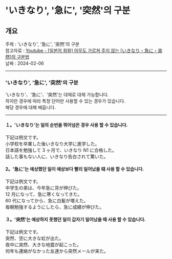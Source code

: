 # 'いきなり', '急に', '突然'의 구분

## 개요

주제 : 'いきなり', '急に', '突然'의 구분<br>
참고자료 : [Youtube - [일본어 회화] 아무도 가르쳐 주지 않는 [いきなり・急に・突然]의 구분법
](https://youtu.be/KnkQ0Sz8-tA?si=kLbnsnbqG7KhpPfT)<br>
날짜 : 2024-02-06<br>

---

### 'いきなり', '急に', '突然'의 구분

'いきなり'、'急に'、'突然'는 대체로 대체 가능합니다.<br>
하지만 경우에 따라 특정 단어만 사용할 수 있는 경우가 있습니다.<br>
해당 경우에 대해 배웁니다.<br>

---

#### １。'いきなり'는 일의 순번을 뛰어넘은 경우 사용 할 수 있습니다.

下記は例文です。<br>
小学校を卒業した後いきなり大学に進学した。<br>
日本語を勉強して 3 ヶ月で、いきなり N1 に合格した。<br>
話した事もない人に、いきなり告白されて驚いた。<br>

#### 2。'急に'는 예상했던 일이 예상보다 빨리 일어났을 떄 사용 할 수 있습니다.

下記は例文です。<br>
中学生の弟は、今年急に背が伸びた。<br>
12 月になって、急に寒くなってきた。<br>
60 代になってから、急に白髪が増えた。<br>
毎朝勉強するようにしたら、急に成績が伸びた。<br>

#### ３。'突然'는 예상하지 못했던 일이 갑자기 일어났을 때 사용 할 수 있습니다.

下記は例文です。<br>
突然、空に大きな虹が出た。<br>
夜中に突然、大きな地震が起こった。<br>
何年も連絡がなかった友達から突然メールが来た。<br>
